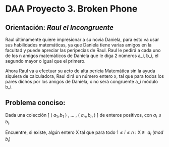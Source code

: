 # DAA Proyecto 3. Broken Phone
## Orientación: *Raul el Incongruente*

Raul últimamente quiere impresionar a su novia Daniela, para esto va usar sus habilidades matemáticas, ya que Daniela tiene varias amigos en la facultad y puede apreciar las peripecias de Raul. Raul le pedirá a cada uno de los n amigos matemáticos de Daniela que le diga 2 números a_i, b_i, el segundo mayor o igual que el primero.

Ahora Raul va a efectuar su acto de alta pericia Matemática sin la ayuda siquiera de calculadora, Raul dirá un número entero x, tal que para todos los pares dichos por los amigos de Daniela, x no será congruente a_i módulo b_i.

## Problema conciso:
Dada una colección [ ( $a_1,b_1$ ) , … , ( $a_n,b_n$ ) ] de enteros positivos, con $a_i ≤ b_i$. 

Encuentre, si existe, algún entero X tal que para todo $1 ≤ i ≤ n$ :  X ≢ $a_i$ $(mod$ $b_i)$

